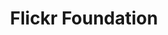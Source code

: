 ---
blog: https://flickr.org/blog
logohandle: flickrorg
sort: flickrfoundation
title: Flickr Foundation
twitter: https://x.com/flickrfdn
website: https://www.flickr.org/
---